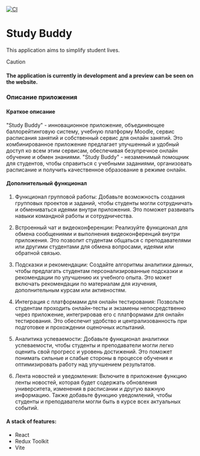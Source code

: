 [![CI](https://github.com/woodemai/study-buddy/actions/workflows/node.js.yml/badge.svg)](https://github.com/woodemai/study-buddy/actions/workflows/node.js.yml)
# Study Buddy

This application aims to simplify student lives.
> [!CAUTION]
> #### The application is currently in development and a preview can be seen on the website.

### Описание приложения

#### Краткое описание

"Study Buddy" - инновационное приложение, объединяющее баллорейтинговую систему, учебную платформу Moodle, сервис
расписания занятий и собственный сервис для онлайн занятий. Это комбинированное приложение предлагает улучшенный и
удобный доступ ко всем этим сервисам, обеспечивая безупречное онлайн обучение и обмен знаниями. "Study Buddy" -
незаменимый помощник для студентов, чтобы справиться с учебными заданиями, организовать расписание и получить
качественное образование в режиме онлайн.

#### Дополнительный функционал

1. Функционал групповой работы: Добавьте возможность создания групповых проектов и заданий, чтобы студенты могли
   сотрудничать и обмениваться идеями внутри приложения. Это поможет развивать навыки командной работы и сотрудничества.

2. Встроенный чат и видеоконференции: Реализуйте функционал для обмена сообщениями и выполнения видеоконференций внутри
   приложения. Это позволит студентам общаться с преподавателями или другими студентами для обмена вопросами, идеями или
   обратной связью.

3. Подсказки и рекомендации: Создайте алгоритмы аналитики данных, чтобы предлагать студентам персонализированные
   подсказки и рекомендации по улучшению их учебного опыта. Это может включать рекомендации по материалам для изучения,
   дополнительным курсам или активностям.

4. Интеграция с платформами для онлайн тестирования: Позвольте студентам проходить онлайн-тесты и экзамены
   непосредственно через приложение, интегрировав его с платформами для онлайн тестирования. Это обеспечит удобство и
   централизованность при подготовке и прохождении оценочных испытаний.

5. Аналитика успеваемости: Добавьте функционал аналитики успеваемости, чтобы студенты и преподаватели могли легко
   оценить свой прогресс и уровень достижений. Это поможет понимать сильные и слабые стороны в процессе обучения и
   оптимизировать работу над улучшением результатов.

6. Лента новостей и уведомления: Включите в приложение функцию ленты новостей, которая будет содержать обновления
   университета, изменения в расписании и другую важную информацию. Также добавьте функцию уведомлений, чтобы студенты и
   преподаватели могли быть в курсе всех актуальных событий.

#### A stack of features: 
* React
* Redux Toolkit
* Vite

